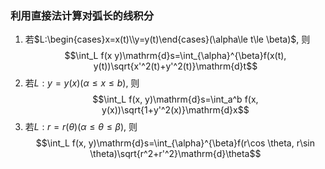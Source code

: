 ### 利用直接法计算对弧长的线积分
1. 若$L:\begin{cases}x=x(t)\\y=y(t)\end{cases}(\alpha\le t\le \beta)$, 则 
$$\int_L f(x y)\mathrm{d}s=\int_{\alpha}^{\beta}f(x(t), y(t))\sqrt{x'^2(t)+y'^2(t)}\mathrm{d}t$$
2. 若$L:y=y(x)(\alpha\le x\le b)$, 则
$$\int_L f(x, y)\mathrm{d}s=\int_a^b f(x, y(x))\sqrt{1+y'^2(x)}\mathrm{d}x$$
3. 若$L:r=r(\theta)(\alpha\le \theta\le \beta)$, 则
$$\int_L f(x, y)\mathrm{d}s=\int_{\alpha}^{\beta}f(r\cos \theta, r\sin \theta)\sqrt{r^2+r'^2}\mathrm{d}\theta$$
